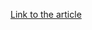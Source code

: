 [Link to the article](https://www.nytimes.com/2016/11/16/us/politics/china-phones-software-security.html)

